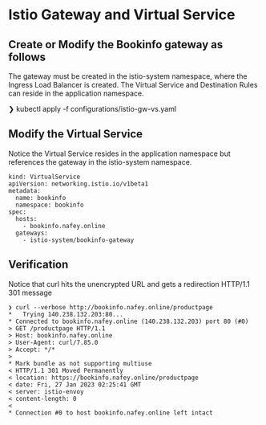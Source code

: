 # Istio Gateway and Virtual Service 

## Create or Modify the Bookinfo gateway as follows
The gateway must be created in the istio-system namespace, where the Ingress Load Balancer is created. The Virtual Service and Destination Rules can reside in the application namespace.


  ❯ kubectl apply -f configurations/istio-gw-vs.yaml

## Modify the Virtual Service
Notice the Virtual Service resides in the application namespace but references the gateway in the istio-system namespace.

    kind: VirtualService
    apiVersion: networking.istio.io/v1beta1
    metadata:
      name: bookinfo
      namespace: bookinfo
    spec:
      hosts:
        - bookinfo.nafey.online
      gateways:
        - istio-system/bookinfo-gateway


## Verification
Notice that curl hits the unencrypted URL and gets a redirection HTTP/1.1 301 message

    ❯ curl --verbose http://bookinfo.nafey.online/productpage
    *   Trying 140.238.132.203:80...
    * Connected to bookinfo.nafey.online (140.238.132.203) port 80 (#0)
    > GET /productpage HTTP/1.1
    > Host: bookinfo.nafey.online
    > User-Agent: curl/7.85.0
    > Accept: */*
    > 
    * Mark bundle as not supporting multiuse
    < HTTP/1.1 301 Moved Permanently
    < location: https://bookinfo.nafey.online/productpage
    < date: Fri, 27 Jan 2023 02:25:41 GMT
    < server: istio-envoy
    < content-length: 0
    < 
    * Connection #0 to host bookinfo.nafey.online left intact